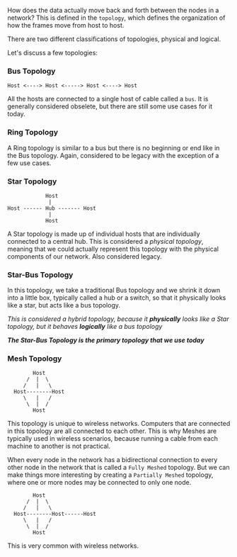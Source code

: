 
How does the data actually move back and forth between the nodes in a network? This is defined in the `topology`, which defines the organization of how the frames move from host to host. 

There are two different classifications of topologies, physical and logical. 

Let's discuss a few topologies:

### Bus Topology

```
Host <----> Host <-----> Host <----> Host
```
All the hosts are connected to a single host of cable called a `bus`. It is generally considered obselete, but there are still some use cases for it today. 

### Ring Topology
A Ring topology is similar to a bus but there is no beginning or end like in the Bus topology. Again, considered to be legacy with the exception of a few use cases. 

### Star Topology
```
            Host
             |
Host ------ Hub ------- Host
             |
            Host
```
A Star topology is made up of individual hosts that are individually connected to a central hub. This is considered a *physical topology*, meaning that we could actually represent this topology with the physical components of our network. Also considered legacy. 

### Star-Bus Topology

In this topology, we take a traditional Bus topology and we shrink it down into a little box, typically called a hub or a switch, so that it physically looks like a star, but acts like a bus topology. 

*This is considered a hybrid topology, because it **physically** looks like a Star topology, but it behaves **logically** like a bus topology*

***The Star-Bus Topology is the primary topology that we use today***

### Mesh Topology
```
        Host
      /  |  \
     /   |   \
  Host--------Host
     \   |   /
      \  |  /
        Host
```
This topology is unique to wireless networks. Computers that are connected in this topology are all connected to each other. This is why Meshes are typically used in wireless scenarios, because running a cable from each machine to another is not practical. 

When every node in the network has a bidirectional connection to every other node in the network that is called a `Fully Meshed` topology. But we can make things more interesting by creating a `Partially Meshed` topology, where one or more nodes may be connected to only one node.  
```
        Host
      /  |  \
     /   |   \
  Host--------Host------Host
     \   |   /
      \  |  /
        Host
```
This is very common with wireless networks. 